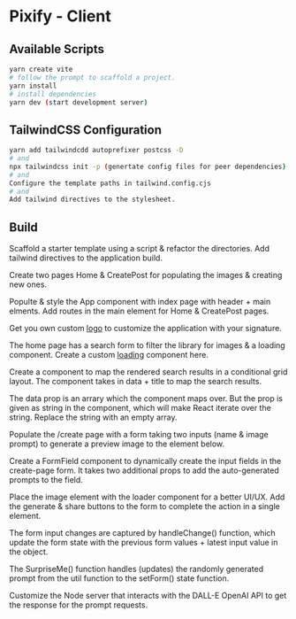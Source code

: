 # Pixify - Client

## Available Scripts

```bash
yarn create vite
# follow the prompt to scaffold a project.
yarn install
# install dependencies
yarn dev (start development server)
```

## TailwindCSS Configuration

```bash
yarn add tailwindcdd autoprefixer postcss -D
# and
npx tailwindcss init -p (genertate config files for peer dependencies)
# and
Configure the template paths in tailwind.config.cjs
# and
Add tailwind directives to the stylesheet.
```

## Build

Scaffold a starter template using a script & refactor the directories. Add tailwind directives to the application build.

Create two pages Home & CreatePost for populating the images & creating new ones.

Populte & style the App component with index page with header + main elments. Add routes in the main element for Home & CreatePost pages.

Get you own custom [logo](https://express.adobe.com/) to customize the application with your signature.

The home page has a search form to filter the library for images & a loading component. Create a custom [loading](https://loading.io/) component here.

Create a component to map the rendered search results in a conditional grid layout. The component takes in data + title to map the search results.

The data prop is an arrary which the component maps over. But the prop is given as string in the component, which will make React iterate over the string. Replace the string with an empty array.

Populate the /create page with a form taking two inputs (name & image prompt) to generate a preview image to the element below.

Create a FormField component to dynamically create the input fields in the create-page form. It takes two additional props to add the auto-generated prompts to the field.

Place the image element with the loader component for a better UI/UX. Add the generate & share buttons to the form to complete the action in a single element.

The form input changes are captured by handleChange() function, which update the form state with the previous form values + latest input value in the object.

The SurpriseMe() function handles (updates) the randomly generated prompt from the util function to the setForm() state function.

Customize the Node server that interacts with the DALL-E OpenAI API to get the response for the prompt requests.


